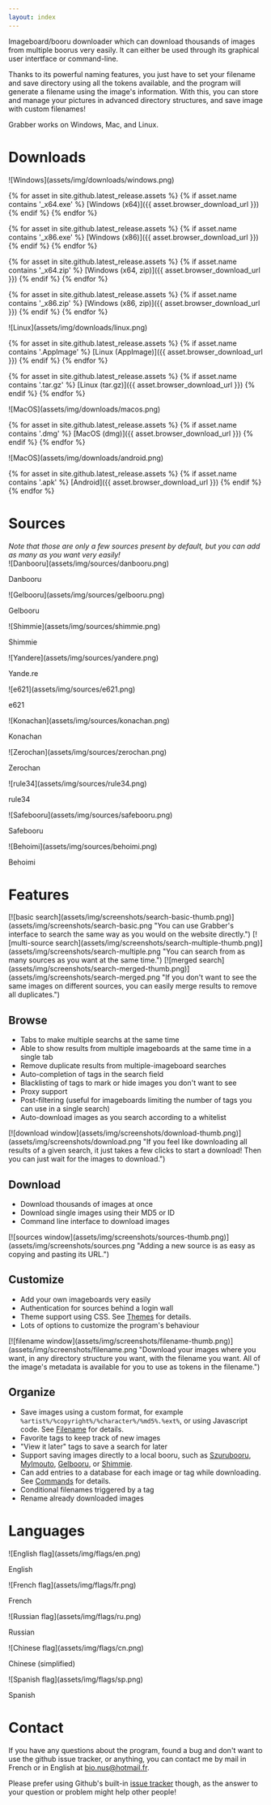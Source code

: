 ```yaml
---
layout: index
---
```



Imageboard/booru downloader which can download thousands of images from multiple boorus very easily. It can either be used through its graphical user intertface or command-line.

Thanks to its powerful naming features, you just have to set your filename and save directory using all the tokens available, and the program will generate a filename using the image's information. With this, you can store and manage your pictures in advanced directory structures, and save image with custom filenames!

Grabber works on Windows, Mac, and Linux.



# Downloads

<div class="downloads" markdown="1">

<div class="download" markdown="1">
![Windows](assets/img/downloads/windows.png)

{% for asset in site.github.latest_release.assets %}
{% if asset.name contains '_x64.exe' %}
[Windows (x64)]({{ asset.browser_download_url }})
{% endif %}
{% endfor %}

{% for asset in site.github.latest_release.assets %}
{% if asset.name contains '_x86.exe' %}
[Windows (x86)]({{ asset.browser_download_url }})
{% endif %}
{% endfor %}

{% for asset in site.github.latest_release.assets %}
{% if asset.name contains '_x64.zip' %}
[Windows (x64, zip)]({{ asset.browser_download_url }})
{% endif %}
{% endfor %}

{% for asset in site.github.latest_release.assets %}
{% if asset.name contains '_x86.zip' %}
[Windows (x86, zip)]({{ asset.browser_download_url }})
{% endif %}
{% endfor %}
</div>

<div class="download" markdown="1">
![Linux](assets/img/downloads/linux.png)

{% for asset in site.github.latest_release.assets %}
{% if asset.name contains '.AppImage' %}
[Linux (AppImage)]({{ asset.browser_download_url }})
{% endif %}
{% endfor %}

{% for asset in site.github.latest_release.assets %}
{% if asset.name contains '.tar.gz' %}
[Linux (tar.gz)]({{ asset.browser_download_url }})
{% endif %}
{% endfor %}
</div>

<div class="download" markdown="1">
![MacOS](assets/img/downloads/macos.png)

{% for asset in site.github.latest_release.assets %}
{% if asset.name contains '.dmg' %}
[MacOS (dmg)]({{ asset.browser_download_url }})
{% endif %}
{% endfor %}
</div>

<div class="download" markdown="1">
![MacOS](assets/img/downloads/android.png)

{% for asset in site.github.latest_release.assets %}
{% if asset.name contains '.apk' %}
[Android]({{ asset.browser_download_url }})
{% endif %}
{% endfor %}
</div>

</div>



# Sources

<div class="sources" markdown="1">
<i>Note that those are only a few sources present by default, but you can add as many as you want very easily!</i>

<div class="source" markdown="1">
![Danbooru](assets/img/sources/danbooru.png)

Danbooru
</div>

<div class="source" markdown="1">
![Gelbooru](assets/img/sources/gelbooru.png)

Gelbooru
</div>

<div class="source" markdown="1">
![Shimmie](assets/img/sources/shimmie.png)

Shimmie
</div>

<div class="source" markdown="1">
![Yandere](assets/img/sources/yandere.png)

Yande.re
</div>

<div class="source" markdown="1">
![e621](assets/img/sources/e621.png)

e621
</div>

<div class="source" markdown="1">
![Konachan](assets/img/sources/konachan.png)

Konachan
</div>

<div class="source" markdown="1">
![Zerochan](assets/img/sources/zerochan.png)

Zerochan
</div>

<div class="source" markdown="1">
![rule34](assets/img/sources/rule34.png)

rule34
</div>

<div class="source" markdown="1">
![Safebooru](assets/img/sources/safebooru.png)

Safebooru
</div>

<div class="source" markdown="1">
![Behoimi](assets/img/sources/behoimi.png)

Behoimi
</div>
</div>



# Features

<div class="features" markdown="1">
<div class="feature" markdown="1">
[![basic search](assets/img/screenshots/search-basic-thumb.png)](assets/img/screenshots/search-basic.png "You can use Grabber's interface to search the same way as you would on the website directly.")
[![multi-source search](assets/img/screenshots/search-multiple-thumb.png)](assets/img/screenshots/search-multiple.png "You can search from as many sources as you want at the same time.")
[![merged search](assets/img/screenshots/search-merged-thumb.png)](assets/img/screenshots/search-merged.png "If you don't want to see the same images on different sources, you can easily merge results to remove all duplicates.")

## Browse

* Tabs to make multiple searchs at the same time
* Able to show results from multiple imageboards at the same time in a single tab
* Remove duplicate results from multiple-imageboard searches
* Auto-completion of tags in the search field
* Blacklisting of tags to mark or hide images you don't want to see
* Proxy support
* Post-filtering (useful for imageboards limiting the number of tags you can use in a single search)
* Auto-download images as you search according to a whitelist
</div>

<div class="feature" markdown="1">
[![download window](assets/img/screenshots/download-thumb.png)](assets/img/screenshots/download.png "If you feel like downloading all results of a given search, it just takes a few clicks to start a download! Then you can just wait for the images to download.")

## Download

* Download thousands of images at once
* Download single images using their MD5 or ID
* Command line interface to download images
</div>

<div class="feature" markdown="1">
[![sources window](assets/img/screenshots/sources-thumb.png)](assets/img/screenshots/sources.png "Adding a new source is as easy as copying and pasting its URL.")

## Customize

* Add your own imageboards very easily
* Authentication for sources behind a login wall
* Theme support using CSS. See [Themes](https://bionus.github.io/imgbrd-grabber/docs/plugins/theme.html) for details.
* Lots of options to customize the program's behaviour
</div>

<div class="feature" markdown="1">
[![filename window](assets/img/screenshots/filename-thumb.png)](assets/img/screenshots/filename.png "Download your images where you want, in any directory structure you want, with the filename you want. All of the image's metadata is available for you to use as tokens in the filename.")

## Organize

* Save images using a custom format, for example `%artist%/%copyright%/%character%/%md5%.%ext%`, or using Javascript code. See [Filename](https://bionus.github.io/imgbrd-grabber/docs/filename.html) for details.
* Favorite tags to keep track of new images
* "View it later" tags to save a search for later
* Support saving images directly to a local booru, such as [Szurubooru](https://bionus.github.io/imgbrd-grabber/docs/commands/szurubooru.html), [MyImouto](https://bionus.github.io/imgbrd-grabber/docs/commands/my-imouto.html), [Gelbooru](https://bionus.github.io/imgbrd-grabber/docs/commands/gelbooru.html), or [Shimmie](https://bionus.github.io/imgbrd-grabber/docs/commands/shimmie.html).
* Can add entries to a database for each image or tag while downloading. See [Commands](https://bionus.github.io/imgbrd-grabber/docs/commands/) for details.
* Conditional filenames triggered by a tag
* Rename already downloaded images
</div>
</div>



# Languages

<div class="flags" markdown="1">
<div class="flag" markdown="1">
![English flag](assets/img/flags/en.png)

English
</div>

<div class="flag" markdown="1">
![French flag](assets/img/flags/fr.png)

French
</div>

<div class="flag" markdown="1">
![Russian flag](assets/img/flags/ru.png)

Russian
</div>

<div class="flag" markdown="1">
![Chinese flag](assets/img/flags/cn.png)

Chinese (simplified)
</div>

<div class="flag" markdown="1">
![Spanish flag](assets/img/flags/sp.png)

Spanish
</div>
</div>



# Contact

If you have any questions about the program, found a bug and don't want to use the github issue tracker, or anything, you can contact me by mail in French or in English at [bio.nus@hotmail.fr](mailto:bio.nus@hotmail.fr).

Please prefer using Github's built-in [issue tracker](https://github.com/Bionus/imgbrd-grabber/issues) though, as the answer to your question or problem might help other people!